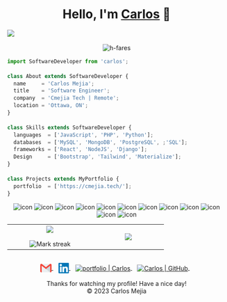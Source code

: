 <h1 align="center">Hello, I'm <a href="https://cmejia.tech/">Carlos</a> 👋</h1>

![](https://github.com/halfrost/halfrost/blob/master/icons/header_.png)
<p align="center"> <img src="https://komarev.com/ghpvc/?username=h-fares&label=Profile%20views&color=0e75b6&style=flat" alt="h-fares" /> </p>

```js
import SoftwareDeveloper from 'carlos';

class About extends SoftwareDeveloper {
  name     = 'Carlos Mejia';
  title    = 'Software Engineer';
  company  = 'Cmejia Tech | Remote';
  location = 'Ottawa, ON';
}

class Skills extends SoftwareDeveloper {
  languages  = ['JavaScript', 'PHP', 'Python'];
  databases  = ['MySQL', 'MongoDB', 'PostgreSQL', ;'SQL'];
  frameworks = ['React', 'NodeJS', 'Django'];
  Design     = ['Bootstrap', 'Tailwind', 'Materialize'];
}

class Projects extends MyPortfolio {
  portfolio  = ['https://cmejia.tech/'];
}
```
<div align="center">
  <img src="https://techstack-generator.vercel.app/nginx-icon.svg" alt="icon" width="50" height="50" />
  <img src="https://techstack-generator.vercel.app/python-icon.svg" alt="icon" width="50" height="50" />
  <img src="https://techstack-generator.vercel.app/ts-icon.svg" alt="icon" width="50" height="50" />
  <img src="https://techstack-generator.vercel.app/js-icon.svg" alt="icon"width="50" height="50" />
  <img src="https://techstack-generator.vercel.app/react-icon.svg" alt="icon" width="50" height="50" />
  <img src="https://techstack-generator.vercel.app/mysql-icon.svg" alt="icon" width="50" height="50" />
  <img src="https://techstack-generator.vercel.app/docker-icon.svg" alt="icon" width="50" height="50" />
  <img src="https://techstack-generator.vercel.app/aws-icon.svg" alt="icon" width="50" height="50" />
  <img src="https://techstack-generator.vercel.app/github-icon.svg" alt="icon" width="50" height="50" />
  <img src="https://techstack-generator.vercel.app/prettier-icon.svg" alt="icon" width="50" height="50" />
  <img src="https://techstack-generator.vercel.app/restapi-icon.svg" alt="icon" width="50" height="50" />
  <img src="https://techstack-generator.vercel.app/graphql-icon.svg" alt="icon" width="50" height="50" />
</div>

<!--- stats & Trophy (start) -->
<p align="center">
  <!--- stats (start) -->
<table align="center">
<tr border="none">
<td width="30%" align="center">
<img  align="center"  src="https://github-readme-stats.vercel.app/api?username=carlosmejia181414&theme=dark&show_icons=true&count_private=true" />
  <br></br>
  <img  title="🔥 Get streak stats for your profile at git.io/streak-stats" alt="Mark streak" src="https://github-readme-streak-stats.herokuapp.com/?user=carlosmejia181414&theme=dark&hide_border=false" /> 
</td>

<td width="25%" align="center">

  <img  align="center"  src="https://github-readme-stats.anuraghazra1.vercel.app/api/top-langs/?username=carlosmejia181414&theme=dark&hide_border=false&no-bg=true&no-frame=true&langs_count=10"/>
  
  </td>
</tr>
</table>
<!--- stats (end) -->
</p>        
<!--- stats (end) -->
 
## 
<p align="center">
  <a href="mailto:carlosmejia1814@gmail.com" >
    <img align="center" alt="carlos-Email | Gmail" width="26px" src="https://github.com/SatYu26/SatYu26/blob/master/Assets/Gmail.svg" />
  </a> &nbsp;&nbsp;
  
  <a href="https://www.linkedin.com/in/carlos-mejia14/" target="_blank">
    <img align="center" alt="linkedin-carlos | Linkedin" width="24px" src="https://github.com/SatYu26/SatYu26/blob/master/Assets/Linkedin.svg" />
  </a> &nbsp;&nbsp;
  
  <a href="https://cmejia.tech/" target="_blank">
      <img align="center" alt="portfolio | Carlos" width="24px" src="https://raw.githubusercontent.com/rahuldkjain/github-profile-readme-generator/master/src/images/icons/Social/stack-overflow.svg" />
  </a>&nbsp;&nbsp;
   
  <a href="https://profile-summary-for-github.herokuapp.com/user/carlosmejia181414" target="_blank">
    <img align="center" alt="Carlos | GitHub" width="26px" src="https://upload.wikimedia.org/wikipedia/commons/thumb/a/ae/Github-desktop-logo-symbol.svg/1024px-Github-desktop-logo-symbol.svg.png" />
  </a> &nbsp;&nbsp;
<p> 

<div align="center">
  Thanks for watching my profile! Have a nice day! <br/>
  &copy; 2023 Carlos Mejia
</div>
